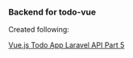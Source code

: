 ### Backend for todo-vue

Created following:

[Vue.js Todo App Laravel API Part 5](https://www.youtube.com/watch?v=Ork8274eqYo&t=655s)

